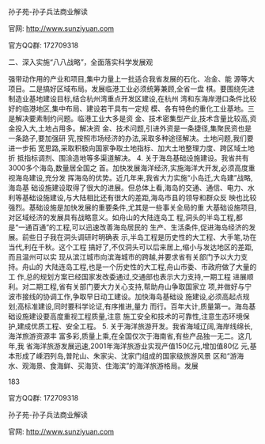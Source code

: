 孙子苑-孙子兵法商业解读

官网: http://www.sunziyuan.com

官方QQ群: 172709318

二、深入实施“八八战略”，全面落实科学发展观

强带动作用的产业和项目,集中力量上一批适合我省发展的石化、冶金、能
源等大项目。二是搞好区域布局。发展临港工业必须统筹兼顾,全省一盘
棋。要围绕先进制造业基地建设目标,结合杭州湾重点开发区建设,在杭州
湾和东海岸港口条件比较好的临港地区,集中布局、建设若干具有一定规
模、各有特色的重化工业基地。三是解决要素制约问题。临港工业大多是资
金、技术密集型产业,技术含量比较高,资金投入大,土地占用多。解决资
金、技术问题,引进外资是一条捷径,集聚民资也是一条路子,要加强研
究,按照市场经济的办法,采取多种途径解决。土地问题,我们要进一步拓
宽思路,采取积极向国家争取土地指标、加大土地整理力度、跨区域土地折
抵指标调剂、围涂造地等多渠道解决。
4. 关于海岛基础设施建设。我省共有3000多个海岛,数量居全国之
首。加快发展海洋经济,实施海洋大开发,必须高度重视海岛建设,充分发
挥海岛的优势。近几年来,我省大力实施“小岛迁,大岛建”战略,海岛基
础设施建设取得了很大的进展。但总体上看,海岛的交通、通信、电力、水
利等基础设施建设,与大陆相比还有很大的差距,海岛市县的领导和群众反
映也比较强烈。基础设施是加快发展的重要条件,尤其是一些事关全局的重
大基础设施项目,对区域经济的发展具有战略意义。如舟山的大陆连岛工
程,洞头的半岛工程,都是“一通百通”的工程,可以迅速改善海岛居民的
生产、生活条件,促进海岛经济的发展。前些日子我在洞头调研时明确表
示,半岛工程是历史性的大工程、大手笔,功在当代,利在千秋。这个工程
搞好了,不仅洞头可以后来居上,缩小与发达地区的差距,而且温州可以实
现从滨江城市向滨海城市的跨越,并要求省有关部门予以大力支持。舟山的
大陆连岛工程,也是一个历史性的大工程,舟山市委、市政府做了大量的工
作,总的规划方案已经国家发改委通过,交通部也表示大力支持,一期工程
进展顺利。对二期工程,省有关部门要大力关心支持,帮助舟山争取国家立
项,并做好与宁波市接线的协调工作,争取早日动工建设。加快海岛基础设
施建设,必须高起点规划;高标准建设,同时要科学论证,有序推进,量力
而行。百年大计,质量第一。海岛基础设施建设要高度重视工程质量,注意
施工安全和技术的可靠性,注意生态环境保护,建成优质工程、安全工程。
5. 关于海洋旅游开发。我省海域辽阔,海岸线绵长,海洋旅游资源丰
富多彩,质量上乘,在全国仅次于海南省,有些产品独一无二。这几年,我
省海洋旅游发展迅速,2001年海洋旅游业实现产值150亿元,增加值80亿
元,基本形成了嵊泗列岛,普陀山、朱家尖、沈家门组成的国家级旅游风景
区和“游海水、观海景、食海鲜、买海货、住海滨”的海洋旅游格局。发展

183

官方QQ群: 172709318

孙子苑-孙子兵法商业解读

官网: http://www.sunziyuan.com